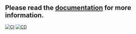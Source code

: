 ## Please read the [documentation](https://ClubiNew.github.io/RbxPackages) for more information.

<!--moonwave-hide-before-this-line-->

[![CI](https://github.com/ClubiNew/RbxPackages/actions/workflows/ci.yml/badge.svg)](https://github.com/ClubiNew/RbxPackages/actions/workflows/ci.yml) [![CD](https://github.com/ClubiNew/RbxPackages/actions/workflows/cd.yml/badge.svg)](https://github.com/ClubiNew/RbxPackages/actions/workflows/cd.yml)
